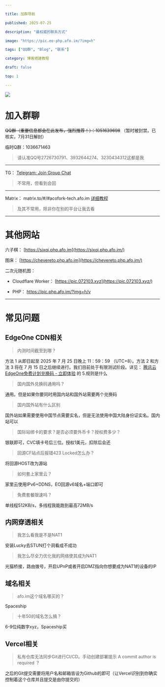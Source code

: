 ```yaml
---

title: 加群导航

published: 2025-07-25

description: "最权威的联系方式"

image: "https://pic.eo-php.afo.im/?img=h"

tags: ["QQ群", "Blog", "联系"]

category: 博客搭建教程

draft: false

top: 1

---
```


![](https://pic.eo-php.afo.im/?img=h)

# 加入群聊

~~QQ群（重要信息都会在此发布，强烈推荐！）：1051639698~~ （暂时被封禁。已核实，7月31日解封）

临时Q群：1036671463

> 请认准QQ号2726730791、3932644274、3230434312这都是我

---

TG： [Telegram: Join Group Chat](https://s.afo.im/tg)

> 不常用，但看到会回

---

Matrix： matrix.to/#/#acofork-tech.afo.im [详细教程](https://www.afo.im/posts/element/)

> 及其不常用，除非你在别的平台让我去看

---

# 其他网站

六子棋： [https://sixqi.php.afo.im](https://sixqi.php.afo.im/)

图床： [https://chevereto.php.afo.im](https://chevereto.php.afo.im/)

二次元随机图：

- Cloudflare Worker： [https://pic.072103.xyz](https://pic.072103.xyz/)

- PHP： https://pic.php.afo.im/?img=h/v

---

# 常见问题

## EdgeOne CDN相关

> 内测时间截至到哪？

方法 1 从即日起至 2025 年 7 月 25 日晚上 11：59：59 （UTC+8）。方法 2 和方法 3 将在 7 月 15 日之后继续进行。我们目前处于有限测试阶段。详见： [腾讯云EdgeOne免费计划兑换码 - 立即体验](https://edgeone.ai/zh/redemption) 的 5.规则是什么

> 国内国外兑换码通用吗？

通用。但是如果你要同时用国内站和国外站需要两个兑换码

> 国内国外站有什么区别

国外站如果需要使用中国节点需要实名，但是无法使用中国大陆身份证实名。国内站可以

> 国际站绑卡的要求？是否必须要外币卡？授权费多少？

银联即可，CVC填卡号后三位。授权1美元，扣除后会还

> 回源CF站点后报错423 Locked怎么办？

将回源HOST改为源站

> 如何套上家里云？

家里云使用IPv6+DDNS，EO回源v6域名+端口即可

> 免费套餐限速吗？

单线程512KB/s，多线程我能跑到最高72MB/s

## 内网穿透相关

> 我怎么看我是不是NAT1

安装Lucky去STUN打个洞看成不成功

> 我怎么尽全力优化我的网络使其成为NAT1

光猫桥接，路由拨号，开启UPnP或者开启DMZ指向你想要成为NAT1的设备的IP

## 域名相关

> afo.im这个域名哪买的？

Spaceship

> 十年50的域名怎么搞？

6-9位纯数字xyz，Spaceship买

## Vercel相关

> 私有仓库无法同步Git进行CI/CD。手动创建部署提示 A commit author is required ？

之后的Git提交需要将用户名和邮箱皆设为Github的即可（让Vercel识别到你确实控制着这个仓库并且提交是由你提交的）
